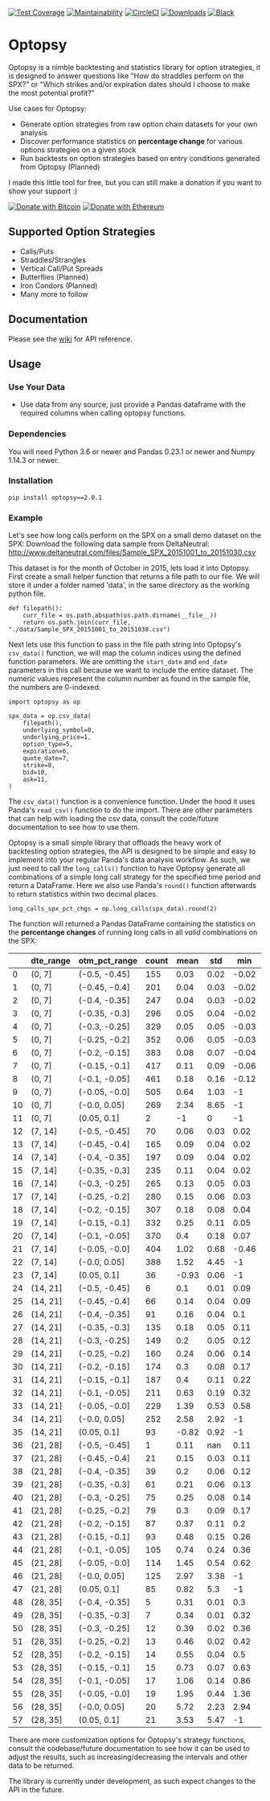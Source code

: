 [![Test Coverage](https://api.codeclimate.com/v1/badges/37b11e992a6900d30310/test_coverage)](https://codeclimate.com/github/michaelchu/optopsy/test_coverage)
[![Maintainability](https://api.codeclimate.com/v1/badges/37b11e992a6900d30310/maintainability)](https://codeclimate.com/github/michaelchu/optopsy/maintainability)
[![CircleCI](https://circleci.com/gh/michaelchu/optopsy.svg?style=shield)](https://circleci.com/gh/michaelchu/optopsy)
[![Downloads](https://pepy.tech/badge/optopsy)](https://pepy.tech/project/optopsy)
[![Black](https://img.shields.io/badge/code%20style-black-000000.svg)](https://github.com/ambv/black)

# Optopsy

Optopsy is a nimble backtesting and statistics library for option strategies, it is designed to answer questions like
"How do straddles perform on the SPX?" or "Which strikes and/or expiration dates should I choose to make the most potential profit?"

Use cases for Optopsy:
* Generate option strategies from raw option chain datasets for your own analysis
* Discover performance statistics on **percentage change** for various options strategies on a given stock
* Run backtests on option strategies based on entry conditions generated from Optopsy (Planned)

I made this little tool for free, but you can still make a donation if you want to show your support :)

[![Donate with Bitcoin](https://en.cryptobadges.io/badge/micro/33sZQwcY3rwUuXWiQR4zTjK864m9N2gZ8a)](https://en.cryptobadges.io/donate/33sZQwcY3rwUuXWiQR4zTjK864m9N2gZ8a)
[![Donate with Ethereum](https://en.cryptobadges.io/badge/micro/0xEe66feB7604a5F3CA26c9456D20be8AEe2ad16D6)](https://en.cryptobadges.io/donate/0xEe66feB7604a5F3CA26c9456D20be8AEe2ad16D6)

## Supported Option Strategies
* Calls/Puts
* Straddles/Strangles
* Vertical Call/Put Spreads
* Butterflies (Planned)
* Iron Condors (Planned)
* Many more to follow

## Documentation
Please see the [wiki](https://github.com/michaelchu/optopsy/wiki) for API reference.

## Usage

### Use Your Data
* Use data from any source, just provide a Pandas dataframe with the required columns when calling optopsy functions.

### Dependencies
You will need Python 3.6 or newer and Pandas 0.23.1 or newer and Numpy 1.14.3 or newer.

### Installation
```
pip install optopsy==2.0.1
```

### Example

Let's see how long calls perform on the SPX on a small demo dataset on the SPX:
Download the following data sample from DeltaNeutral: http://www.deltaneutral.com/files/Sample_SPX_20151001_to_20151030.csv

This dataset is for the month of October in 2015, lets load it into Optopsy. First create a small helper function
that returns a file path to our file. We will store it under a folder named 'data', in the same directory as the working python file.
```
def filepath():
    curr_file = os.path.abspath(os.path.dirname(__file__))
    return os.path.join(curr_file, "./data/Sample_SPX_20151001_to_20151030.csv")
```

Next lets use this function to pass in the file path string into Optopsy's `csv_data()` function, we will map the column
indices using the defined function parameters. We are omitting the `start_date` and `end_date` parameters in this call because
we want to include the entire dataset. The numeric values represent the column number as found in the sample file, the
numbers are 0-indexed:
```
import optopsy as op

spx_data = op.csv_data(
    filepath(),
    underlying_symbol=0,
    underlying_price=1,
    option_type=5,
    expiration=6,
    quote_date=7,
    strike=8,
    bid=10,
    ask=11,
)
```  
The `csv_data()` function is a convenience function. Under the hood it uses Panda's `read_csv()` function to do the import.
There are other parameters that can help with loading the csv data, consult the code/future documentation to see how to use them.

Optopsy is a small simple library that offloads the heavy work of backtesting option strategies, the API is designed to be simple
and easy to implement into your regular Panda's data analysis workflow. As such, we just need to call the `long_calls()` function
to have Optopsy generate all combinations of a simple long call strategy for the specified time period and return a DataFrame. Here we
also use Panda's `round()` function afterwards to return statistics within two decimal places.

```
long_calls_spx_pct_chgs = op.long_calls(spx_data).round(2)
```

The function will returned a Pandas DataFrame containing the statistics on the **percentange changes** of running long calls in all *valid* combinations on the SPX:

|    | dte_range   | otm_pct_range   |   count |   mean |   std |   min |   25% |   50% |   75% |   max |
|----|-------------|-----------------|---------|--------|-------|-------|-------|-------|-------|-------|
|  0 | (0, 7]      | (-0.5, -0.45]   |     155 |   0.03 |  0.02 | -0.02 |  0.01 |  0.02 |  0.04 |  0.11 |
|  1 | (0, 7]      | (-0.45, -0.4]   |     201 |   0.04 |  0.03 | -0.02 |  0.01 |  0.03 |  0.06 |  0.12 |
|  2 | (0, 7]      | (-0.4, -0.35]   |     247 |   0.04 |  0.03 | -0.02 |  0.02 |  0.04 |  0.07 |  0.13 |
|  3 | (0, 7]      | (-0.35, -0.3]   |     296 |   0.05 |  0.04 | -0.02 |  0.02 |  0.04 |  0.08 |  0.15 |
|  4 | (0, 7]      | (-0.3, -0.25]   |     329 |   0.05 |  0.05 | -0.03 |  0.02 |  0.05 |  0.09 |  0.17 |
|  5 | (0, 7]      | (-0.25, -0.2]   |     352 |   0.06 |  0.05 | -0.03 |  0.02 |  0.05 |   0.1 |   0.2 |
|  6 | (0, 7]      | (-0.2, -0.15]   |     383 |   0.08 |  0.07 | -0.04 |  0.03 |  0.07 |  0.13 |  0.26 |
|  7 | (0, 7]      | (-0.15, -0.1]   |     417 |   0.11 |  0.09 | -0.06 |  0.04 |  0.09 |  0.17 |  0.37 |
|  8 | (0, 7]      | (-0.1, -0.05]   |     461 |   0.18 |  0.16 | -0.12 |  0.07 |  0.15 |  0.28 |  0.69 |
|  9 | (0, 7]      | (-0.05, -0.0]   |     505 |   0.64 |  1.03 |    -1 |  0.14 |  0.37 |  0.87 |  7.62 |
| 10 | (0, 7]      | (-0.0, 0.05]    |     269 |   2.34 |  8.65 |    -1 |    -1 | -0.89 |  1.16 |    68 |
| 11 | (0, 7]      | (0.05, 0.1]     |       2 |     -1 |     0 |    -1 |    -1 |    -1 |    -1 |    -1 |
| 12 | (7, 14]     | (-0.5, -0.45]   |      70 |   0.06 |  0.03 |  0.02 |  0.03 |  0.07 |  0.08 |  0.12 |
| 13 | (7, 14]     | (-0.45, -0.4]   |     165 |   0.09 |  0.04 |  0.02 |  0.06 |  0.08 |   0.1 |  0.17 |
| 14 | (7, 14]     | (-0.4, -0.35]   |     197 |   0.09 |  0.04 |  0.02 |  0.07 |  0.09 |  0.12 |  0.19 |
| 15 | (7, 14]     | (-0.35, -0.3]   |     235 |   0.11 |  0.04 |  0.02 |  0.09 |   0.1 |  0.13 |  0.21 |
| 16 | (7, 14]     | (-0.3, -0.25]   |     265 |   0.13 |  0.05 |  0.03 |   0.1 |  0.12 |  0.15 |  0.25 |
| 17 | (7, 14]     | (-0.25, -0.2]   |     280 |   0.15 |  0.06 |  0.03 |  0.11 |  0.14 |  0.18 |   0.3 |
| 18 | (7, 14]     | (-0.2, -0.15]   |     307 |   0.18 |  0.08 |  0.04 |  0.14 |  0.18 |  0.23 |  0.38 |
| 19 | (7, 14]     | (-0.15, -0.1]   |     332 |   0.25 |  0.11 |  0.05 |  0.18 |  0.24 |  0.31 |  0.54 |
| 20 | (7, 14]     | (-0.1, -0.05]   |     370 |    0.4 |  0.18 |  0.07 |  0.29 |  0.39 |  0.52 |  0.97 |
| 21 | (7, 14]     | (-0.05, -0.0]   |     404 |   1.02 |  0.68 | -0.46 |  0.58 |  0.86 |  1.32 |   4.4 |
| 22 | (7, 14]     | (-0.0, 0.05]    |     388 |   1.52 |  4.45 |    -1 | -0.99 | -0.73 |  2.65 |    32 |
| 23 | (7, 14]     | (0.05, 0.1]     |      36 |  -0.93 |  0.06 |    -1 |    -1 | -0.94 | -0.87 | -0.83 |
| 24 | (14, 21]    | (-0.5, -0.45]   |       6 |    0.1 |  0.01 |  0.09 |  0.09 |   0.1 |   0.1 |   0.1 |
| 25 | (14, 21]    | (-0.45, -0.4]   |      66 |   0.14 |  0.04 |  0.09 |  0.11 |  0.14 |  0.17 |  0.23 |
| 26 | (14, 21]    | (-0.4, -0.35]   |      91 |   0.16 |  0.04 |   0.1 |  0.12 |  0.16 |   0.2 |  0.25 |
| 27 | (14, 21]    | (-0.35, -0.3]   |     135 |   0.18 |  0.05 |  0.11 |  0.13 |  0.17 |  0.21 |  0.28 |
| 28 | (14, 21]    | (-0.3, -0.25]   |     149 |    0.2 |  0.05 |  0.12 |  0.15 |   0.2 |  0.25 |  0.33 |
| 29 | (14, 21]    | (-0.25, -0.2]   |     160 |   0.24 |  0.06 |  0.14 |  0.18 |  0.23 |  0.29 |   0.4 |
| 30 | (14, 21]    | (-0.2, -0.15]   |     174 |    0.3 |  0.08 |  0.17 |  0.23 |  0.29 |  0.35 |  0.51 |
| 31 | (14, 21]    | (-0.15, -0.1]   |     187 |    0.4 |  0.11 |  0.22 |   0.3 |  0.38 |  0.48 |   0.7 |
| 32 | (14, 21]    | (-0.1, -0.05]   |     211 |   0.63 |  0.19 |  0.32 |  0.47 |   0.6 |  0.75 |  1.16 |
| 33 | (14, 21]    | (-0.05, -0.0]   |     229 |   1.39 |  0.53 |  0.58 |     1 |   1.3 |  1.73 |   3.1 |
| 34 | (14, 21]    | (-0.0, 0.05]    |     252 |   2.58 |  2.92 |    -1 |    -1 |  2.72 |  4.56 |  10.1 |
| 35 | (14, 21]    | (0.05, 0.1]     |      93 |  -0.82 |  0.92 |    -1 |    -1 |    -1 |    -1 |  6.39 |
| 36 | (21, 28]    | (-0.5, -0.45]   |       1 |   0.11 |   nan |  0.11 |  0.11 |  0.11 |  0.11 |  0.11 |
| 37 | (21, 28]    | (-0.45, -0.4]   |      21 |   0.15 |  0.03 |  0.11 |  0.12 |  0.15 |  0.17 |  0.23 |
| 38 | (21, 28]    | (-0.4, -0.35]   |      39 |    0.2 |  0.06 |  0.12 |  0.16 |  0.18 |  0.24 |  0.32 |
| 39 | (21, 28]    | (-0.35, -0.3]   |      61 |   0.21 |  0.06 |  0.13 |  0.17 |   0.2 |  0.26 |  0.35 |
| 40 | (21, 28]    | (-0.3, -0.25]   |      75 |   0.25 |  0.08 |  0.14 |   0.2 |  0.24 |  0.31 |  0.41 |
| 41 | (21, 28]    | (-0.25, -0.2]   |      79 |    0.3 |  0.09 |  0.17 |  0.23 |  0.27 |  0.37 |  0.49 |
| 42 | (21, 28]    | (-0.2, -0.15]   |      87 |   0.37 |  0.11 |   0.2 |  0.29 |  0.34 |  0.45 |  0.62 |
| 43 | (21, 28]    | (-0.15, -0.1]   |      93 |   0.48 |  0.15 |  0.26 |  0.37 |  0.46 |  0.58 |  0.85 |
| 44 | (21, 28]    | (-0.1, -0.05]   |     105 |   0.74 |  0.24 |  0.36 |  0.56 |  0.71 |  0.89 |  1.39 |
| 45 | (21, 28]    | (-0.05, -0.0]   |     114 |   1.45 |  0.54 |  0.62 |  1.05 |  1.34 |  1.73 |  3.28 |
| 46 | (21, 28]    | (-0.0, 0.05]    |     125 |   2.97 |  3.38 |    -1 |  1.29 |  2.58 |  4.21 | 17.15 |
| 47 | (21, 28]    | (0.05, 0.1]     |      85 |   0.82 |   5.3 |    -1 |    -1 |    -1 |    -1 |  19.5 |
| 48 | (28, 35]    | (-0.4, -0.35]   |       5 |   0.31 |  0.01 |   0.3 |   0.3 |  0.31 |  0.32 |  0.32 |
| 49 | (28, 35]    | (-0.35, -0.3]   |       7 |   0.34 |  0.01 |  0.32 |  0.33 |  0.35 |  0.35 |  0.36 |
| 50 | (28, 35]    | (-0.3, -0.25]   |      12 |   0.39 |  0.02 |  0.36 |  0.37 |  0.39 |   0.4 |  0.42 |
| 51 | (28, 35]    | (-0.25, -0.2]   |      13 |   0.46 |  0.02 |  0.42 |  0.44 |  0.45 |  0.47 |  0.49 |
| 52 | (28, 35]    | (-0.2, -0.15]   |      14 |   0.55 |  0.04 |   0.5 |  0.53 |  0.55 |  0.58 |  0.62 |
| 53 | (28, 35]    | (-0.15, -0.1]   |      15 |   0.73 |  0.07 |  0.63 |  0.67 |  0.72 |  0.77 |  0.84 |
| 54 | (28, 35]    | (-0.1, -0.05]   |      17 |   1.06 |  0.14 |  0.86 |  0.94 |  1.05 |  1.17 |  1.32 |
| 55 | (28, 35]    | (-0.05, -0.0]   |      19 |   1.95 |  0.44 |  1.36 |  1.58 |  1.87 |  2.26 |  2.79 |
| 56 | (28, 35]    | (-0.0, 0.05]    |      20 |   5.72 |  2.23 |  2.94 |  3.85 |  5.23 |  7.33 |  9.97 |
| 57 | (28, 35]    | (0.05, 0.1]     |      21 |   3.53 |  5.47 |    -1 |    -1 |    -1 | 10.38 | 11.32 |

There are more customization options for Optopsy's strategy functions, consult the codebase/future documentation to see how it can be used to adjust the results, such as increasing/decreasing
the intervals and other data to be returned.

The library is currently under development, as such expect changes to the API in the future.

